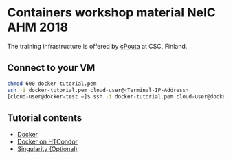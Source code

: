 
# Containers workshop material NeIC AHM 2018

The training infrastructure is offered by [cPouta](https://research.csc.fi/cpouta) at CSC, Finland.

Connect to your VM
--------------------
```bash
chmod 600 docker-tutorial.pem 
ssh -i docker-tutorial.pem cloud-user@<Terminal-IP-Address>
[cloud-user@docker-test ~]$ ssh -i docker-tutorial.pem cloud-user@docker-tutorial-[1-24]
```
Tutorial contents
------------------
* [Docker](https://github.com/abdulrahmanazab/docker-training-neic/blob/master/docker.md)
* [Docker on HTCondor](https://github.com/abdulrahmanazab/docker-training-neic/blob/master/docker-htcondor.md)
* [Singularity (Optional)](https://github.com/abdulrahmanazab/docker-training-neic/blob/master/singularity.md)
